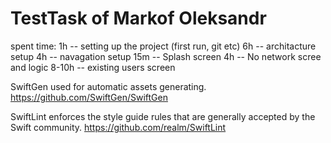 # TestTask of Markof Oleksandr

spent time:
1h -- setting up the project (first run, git etc)
6h -- architacture setup
4h -- navagation setup
15m -- Splash screen
4h -- No network scree and logic
8-10h -- existing users screen



SwiftGen used for automatic assets generating.
https://github.com/SwiftGen/SwiftGen

SwiftLint enforces the style guide rules that are generally accepted by the Swift community. 
https://github.com/realm/SwiftLint
